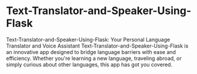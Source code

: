 # Text-Translator-and-Speaker-Using-Flask
 Text-Translator-and-Speaker-Using-Flask: Your Personal Language Translator and Voice Assistant  Text-Translator-and-Speaker-Using-Flask is an innovative app designed to bridge language barriers with ease and efficiency. Whether you're learning a new language, traveling abroad, or simply curious about other languages, this app has got you covered.
